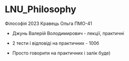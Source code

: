 # LNU_Philosophy
Філософія 2023 Кравець Ольга ПМО-41

- Джунь Валерій Володимирович - лекції, практичні

- 2 тести і відповіді на практичних - 100б
- Просто говорити на практичних і залік буде)
